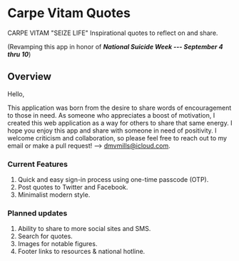 # Carpe Vitam Quotes

CARPE VITAM "SEIZE LIFE"
Inspirational quotes to reflect on and share.

(Revamping this app in honor of ***National Suicide Week --- September 4 thru 10***)

## Overview

Hello,

This application was born from the desire to share words of encouragement to those in need. As someone who appreciates a boost of motivation, I created this web application as a way for others to share that same energy. I hope you enjoy this app and share with someone in need of positivity. I welcome criticism and collaboration, so please feel free to reach out to my email or make a pull request! --> <dmvmills@icloud.com>.

### Current Features

1. Quick and easy sign-in process using one-time passcode (OTP).
2. Post quotes to Twitter and Facebook.
3. Minimalist modern style.

### Planned updates

1. Ability to share to more social sites and SMS.
3. Search for quotes.
4. Images for notable figures.
5. Footer links to resources & national hotline.
